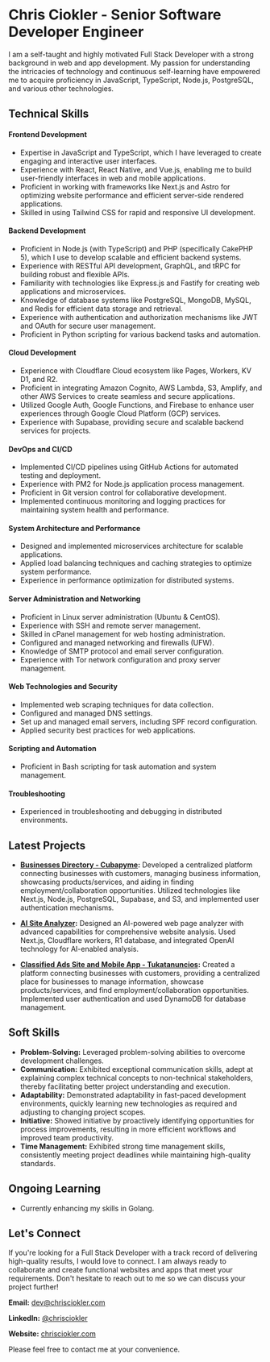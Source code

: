 

# Chris Ciokler - Senior Software Developer Engineer


I am a self-taught and highly motivated Full Stack Developer with a strong background in web and app development. My passion for understanding the intricacies of technology and continuous self-learning have empowered me to acquire proficiency in JavaScript, TypeScript, Node.js, PostgreSQL, and various other technologies.

## **Technical Skills**

#### **Frontend Development**
- Expertise in JavaScript and TypeScript, which I have leveraged to create engaging and interactive user interfaces.
- Experience with React, React Native, and Vue.js, enabling me to build user-friendly interfaces in web and mobile applications.
- Proficient in working with frameworks like Next.js and Astro for optimizing website performance and efficient server-side rendered applications.
- Skilled in using Tailwind CSS for rapid and responsive UI development.

#### **Backend Development**
- Proficient in Node.js (with TypeScript) and PHP (specifically CakePHP 5), which I use to develop scalable and efficient backend systems.
- Experience with RESTful API development, GraphQL, and tRPC for building robust and flexible APIs.
- Familiarity with technologies like Express.js and Fastify for creating web applications and microservices.
- Knowledge of database systems like PostgreSQL, MongoDB, MySQL, and Redis for efficient data storage and retrieval.
- Experience with authentication and authorization mechanisms like JWT and OAuth for secure user management.
- Proficient in Python scripting for various backend tasks and automation.

#### **Cloud Development**
- Experience with Cloudflare Cloud ecosystem like Pages, Workers, KV D1, and R2.
- Proficient in integrating Amazon Cognito, AWS Lambda, S3, Amplify, and other AWS Services to create seamless and secure applications.
- Utilized Google Auth, Google Functions, and Firebase to enhance user experiences through Google Cloud Platform (GCP) services.
- Experience with Supabase, providing secure and scalable backend services for projects.

#### **DevOps and CI/CD**
- Implemented CI/CD pipelines using GitHub Actions for automated testing and deployment.
- Experience with PM2 for Node.js application process management.
- Proficient in Git version control for collaborative development.
- Implemented continuous monitoring and logging practices for maintaining system health and performance.

#### **System Architecture and Performance**
- Designed and implemented microservices architecture for scalable applications.
- Applied load balancing techniques and caching strategies to optimize system performance.
- Experience in performance optimization for distributed systems.

#### **Server Administration and Networking**
- Proficient in Linux server administration (Ubuntu & CentOS).
- Experience with SSH and remote server management.
- Skilled in cPanel management for web hosting administration.
- Configured and managed networking and firewalls (UFW).
- Knowledge of SMTP protocol and email server configuration.
- Experience with Tor network configuration and proxy server management.

#### **Web Technologies and Security**
- Implemented web scraping techniques for data collection.
- Configured and managed DNS settings.
- Set up and managed email servers, including SPF record configuration.
- Applied security best practices for web applications.

#### **Scripting and Automation**
- Proficient in Bash scripting for task automation and system management.

#### **Troubleshooting**
- Experienced in troubleshooting and debugging in distributed environments.

## **Latest Projects**

- **[Businesses Directory - Cubapyme](https://cubapyme.com):** Developed a centralized platform connecting businesses with customers, managing business information, showcasing products/services, and aiding in finding employment/collaboration opportunities. Utilized technologies like Next.js, Node.js, PostgreSQL, Supabase, and S3, and implemented user authentication mechanisms.
    
- **[AI Site Analyzer](https://aiwebpageanalyzer.com):** Designed an AI-powered web page analyzer with advanced capabilities for comprehensive website analysis. Used Next.js, Cloudflare workers, R1 database, and integrated OpenAI technology for AI-enabled analysis.
    
- **[Classified Ads Site and Mobile App - Tukatanuncios](https://tukattanuncios.com):** Created a platform connecting businesses with customers, providing a centralized place for businesses to manage information, showcase products/services, and find employment/collaboration opportunities. Implemented user authentication and used DynamoDB for database management.

## **Soft Skills**

- **Problem-Solving:** Leveraged problem-solving abilities to overcome development challenges. 
- **Communication:** Exhibited exceptional communication skills, adept at explaining complex technical concepts to non-technical stakeholders, thereby facilitating better project understanding and execution.
- **Adaptability:** Demonstrated adaptability in fast-paced development environments, quickly learning new technologies as required and adjusting to changing project scopes.
- **Initiative:** Showed initiative by proactively identifying opportunities for process improvements, resulting in more efficient workflows and improved team productivity.
- **Time Management:** Exhibited strong time management skills, consistently meeting project deadlines while maintaining high-quality standards.

## **Ongoing Learning**

- Currently enhancing my skills in Golang.

## **Let's Connect**

If you're looking for a Full Stack Developer with a track record of delivering high-quality results, I would love to connect. I am always ready to collaborate and create functional websites and apps that meet your requirements. Don't hesitate to reach out to me so we can discuss your project further!

**Email:** [dev@chrisciokler.com](mailto:dev@chrisciokler.com)

**LinkedIn:** [@chrisciokler](https://www.linkedin.com/in/chris-ciokler-5553a41a7/)

**Website:** [chrisciokler.com](https://www.chrisciokler.com)

Please feel free to contact me at your convenience.

